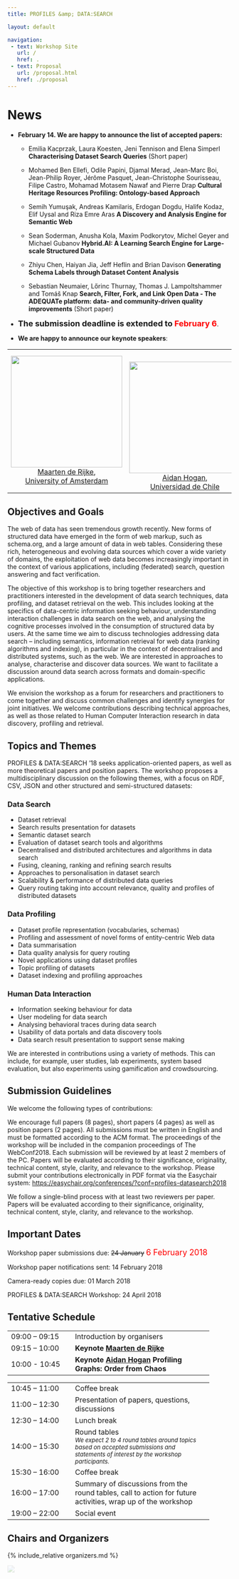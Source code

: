 ```yaml
---
title: PROFILES &amp; DATA:SEARCH 

layout: default

navigation:
 - text: Workshop Site
   url: /
   href: .
 - text: Proposal
   url: /proposal.html
   href: ./proposal
---
```


# [](#news) News

* **February 14. We are happy to announce the list of accepted papers:**

	* Emilia Kacprzak, Laura Koesten, Jeni Tennison and Elena Simperl **Characterising Dataset Search Queries** (Short paper)

	* Mohamed Ben Ellefi, Odile Papini, Djamal Merad, Jean-Marc Boi, Jean-Philip Royer, Jérôme Pasquet, Jean-Christophe Sourisseau, Filipe Castro, Mohamad Motasem Nawaf and Pierre Drap **Cultural Heritage Resources Profiling: Ontology-based Approach**

	* Semih Yumuşak, Andreas Kamilaris, Erdogan Dogdu, Halife Kodaz, Elif Uysal and Riza Emre Aras **A Discovery and Analysis Engine for Semantic Web**

	* Sean Soderman, Anusha Kola, Maxim Podkorytov, Michel Geyer and Michael Gubanov **Hybrid.AI: A Learning Search Engine for Large-scale Structured Data**

	* Zhiyu Chen, Haiyan Jia, Jeff Heflin and Brian Davison **Generating Schema Labels through Dataset Content Analysis**

	* Sebastian Neumaier, Lőrinc Thurnay, Thomas J. Lampoltshammer and Tomáš Knap **Search, Filter, Fork, and Link Open Data - The ADEQUATe platform: data- and community-driven quality improvements** (Short paper)

* <strong style="font-size:large;font-weight:bold;">The submission deadline is extended to <span style="color:red">February 6</span></strong>.

* <strong> We are happy to announce our <span style="font-weight:bold">keynote speakers</span></strong>: 
<table>
<tr>
<td style="text-align:center"> <img src="https://staff.fnwi.uva.nl/m.derijke/wp-content/uploads/D3X_0195Maarten-de-Rijke-small.jpg" style="width:250px"/>
<a href="https://staff.fnwi.uva.nl/m.derijke/">Maarten de Rijke</a>, <br/> <a href="http://www.uva.nl/en/home">University of Amsterdam</a>
</td>
<td style="text-align:center"> <img src="http://aidanhogan.com/img/me-sp.png" style="width:250px;margin-top:25px"/> <a href="http://aidanhogan.com">Aidan Hogan</a>, <br/> <a href="http://www.uchile.cl/">Universidad de Chile</a> 
</td>
</tr>
</table>

## [](#objectives) Objectives and Goals

The web of data has seen tremendous growth recently. New forms of structured data have emerged in the form of web markup, such as schema.org, and a large amount of data in web tables. Considering these rich, heterogeneous and evolving data sources which cover a wide variety of domains, the exploitation of web data becomes increasingly important in the context of various applications, including (federated) search, question answering and fact verification.

The objective of this workshop is to bring together researchers and practitioners interested in the development of data search techniques, data profiling, and dataset retrieval on the web. This includes looking at the specifics of data-centric information seeking behaviour, understanding interaction challenges in data search on the web, and analysing the cognitive processes involved in the consumption of structured data by users. At the same time we aim to discuss technologies addressing data search – including semantics, information retrieval for web data (ranking algorithms and indexing), in particular in the context of decentralised and distributed systems, such as the web. We are interested in approaches to analyse, characterise and discover data sources. We want to facilitate a discussion around data search across formats and domain-specific applications. 

We envision the workshop as a forum for researchers and practitioners to come together and discuss common challenges and identify synergies for joint initiatives. We welcome contributions describing technical approaches, as well as those related to Human Computer Interaction research in data discovery, profiling and retrieval. 



## [](#topics)Topics and Themes

PROFILES & DATA:SEARCH ’18 seeks application-oriented papers, as well as more theoretical papers and position papers. The workshop proposes a multidisciplinary discussion on the following themes, with a focus on RDF, CSV, JSON and other structured and semi-structured datasets:


### [](#search) Data Search
*   Dataset retrieval
*   Search results presentation for datasets
*   Semantic dataset search
*   Evaluation of dataset search tools and algorithms
*   Decentralised and distributed architectures and algorithms in data search
*   Fusing, cleaning, ranking and refining search results
*   Approaches to personalisation in dataset search
*   Scalability & performance of distributed data queries
*   Query routing taking into account relevance, quality and profiles of distributed datasets

### [](#profiling) Data Profiling
*   Dataset profile representation (vocabularies, schemas)
*   Profiling and assessment of novel forms of entity-centric Web data
*   Data summarisation
*   Data quality analysis for query routing
*   Novel applications using dataset profiles
*   Topic profiling of datasets
*   Dataset indexing and profiling approaches

### [](#human-data-interaction) Human Data Interaction
*    Information seeking behaviour for data
*    User modeling for data search
*    Analysing behavioral traces during data search
*    Usability of data portals and data discovery tools
*    Data search result presentation to support sense making

We are interested in contributions using a variety of methods. This can include, for example, user studies, lab experiments, system based evaluation, but also experiments using gamification and crowdsourcing.

 ## [](#submission) Submission Guidelines

We welcome the following types of contributions:

We encourage full papers (8 pages), short papers (4 pages) as well as position papers (2 pages). All submissions must be written in English and must be formatted according to the ACM format. The  proceedings of the workshop will be included in the companion proceedings of The WebConf2018. Each submission will be reviewed by at least 2 members of the PC. Papers will be evaluated according to their significance, originality, technical content, style, clarity, and relevance to the workshop. Please submit your contributions electronically in PDF format via the Easychair system: 
<https://easychair.org/conferences/?conf=profiles-datasearch2018> 

We follow a single-blind process with at least two reviewers per paper. Papers will be evaluated according to their significance, originality, technical content, style, clarity, and relevance to the workshop. 


## [](#important-dates) Important Dates

Workshop paper submissions due: <s>24 January</s>&nbsp;<span style="color:red;font-size:large;">6 February 2018</span>

Workshop paper notifications sent: 14 February 2018

Camera-ready copies due: 01 March 2018

PROFILES & DATA:SEARCH Workshop: 24 April 2018


## [](#schedule)Tentative Schedule

<table style="width:90%;">
<tr>
<td style="width:96pt;">09:00 – 09:15</td><td>Introduction by organisers</td>
</tr>
<tr>
<td>09:15 – 10:00</td><td><strong>Keynote <a href="https://staff.fnwi.uva.nl/m.derijke/">Maarten de Rijke</a></strong></td>
</tr>
<tr>
    <td>10:00 - 10:45</td><td><strong>Keynote <a href="http://aidanhogan.com">Aidan Hogan</a> Profiling Graphs: Order from Chaos</strong><br/> 
	</td> 
</tr>
</table>

<table style="width:90%">
<tr>
<td style="width:96pt;">10:45 – 11:00</td><td> Coffee break</td>
</tr>
<tr>
<td>11:00 – 12:30</td><td> Presentation of papers, questions, discussions</td>
</tr>
<tr>
<td>12:30 – 14:00</td><td> Lunch break</td>
</tr>
<tr>
<td>14:00 – 15:30</td><td> Round tables <br/> <span style="font-size:small;font-style:italic;">We expect 2 to 4 round tables around topics based on accepted submissions and statements of interest by the workshop participants.</span></td>
</tr>
<tr>
<td>15:30 – 16:00</td><td> Coffee break</td>
</tr>
<tr>
<td>16:00 – 17:00</td><td> Summary of discussions from the round tables, call to action for future activities, wrap up of the workshop</td>
</tr>
<tr>
<td>19:00 – 22:00</td><td> Social event</td>
</tr>
</table>


## [](#chairs)Chairs and Organizers

{% include_relative organizers.md %}

<img src="assets/images/cropped-steve-shreve.jpg" style="opacity:.2"/>

